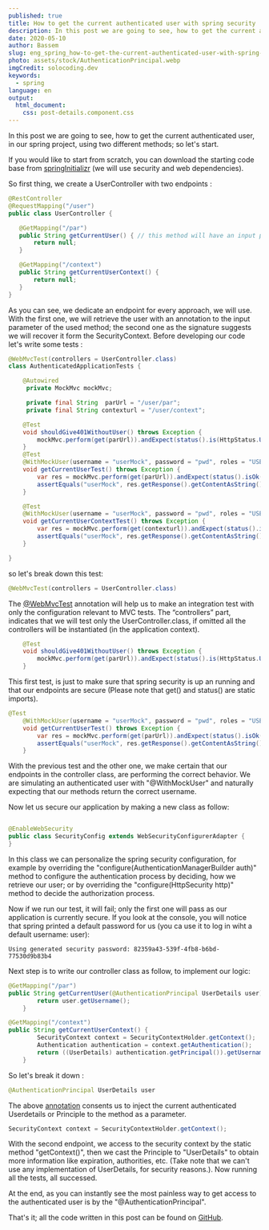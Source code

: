 ```yaml
---
published: true
title: How to get the current authenticated user with spring security
description: In this post we are going to see, how to get the current authenticated user, in our spring project, using...
date: 2020-05-10
author: Bassem
slug: eng_spring_how-to-get-the-current-authenticated-user-with-spring-security
photo: assets/stock/AuthenticationPrincipal.webp
imgCredit: solocoding.dev
keywords:
  - spring
language: en
output:
  html_document:
    css: post-details.component.css
---
```


In this post we are going to see, how to get the current authenticated user, in our spring project, using two different methods; so let's start. 

If you would like to start from scratch, you can download the starting code base from [springInitializr](https://start.spring.io/#!type=maven-project&language=java&platformVersion=2.2.6.RELEASE&packaging=jar&jvmVersion=11&groupId=dev.solocoding&artifactId=authenticated&name=authenticated&description=spring-tips%20get%20current%20authenticated&packageName=dev.solocoding.authenticated&dependencies=security,web,lombok) (we will use security and web dependencies).  

So first thing, we create a UserController
 with two endpoints :
 ```java
@RestController
@RequestMapping("/user")
public class UserController {

    @GetMapping("/par")
    public String getCurrentUser() { // this method will have an input parameter
        return null;
    }

    @GetMapping("/context")
    public String getCurrentUserContext() {
        return null;
    }
}
```
As you can see, we dedicate an endpoint for every approach, we will use. With the first one, we will retrieve the user with an annotation to the input parameter of the used method; the second one as the signature suggests we will recover it form the SecurityContext. Before developing our code let's write some tests :  
```java
@WebMvcTest(controllers = UserController.class)
class AuthenticatedApplicationTests {

	@Autowired
	 private MockMvc mockMvc;

	 private final String  parUrl = "/user/par";
	 private final String contexturl = "/user/context";

	@Test
	void shouldGive401WithoutUser() throws Exception {
		mockMvc.perform(get(parUrl)).andExpect(status().is(HttpStatus.UNAUTHORIZED.value()));
	}
	@Test
	@WithMockUser(username = "userMock", password = "pwd", roles = "USER")
	void getCurrentUserTest() throws Exception {
		var res = mockMvc.perform(get(parUrl)).andExpect(status().isOk()).andReturn();
		assertEquals("userMock", res.getResponse().getContentAsString());
	}

	@Test
	@WithMockUser(username = "userMock", password = "pwd", roles = "USER")
	void getCurrentUserContextTest() throws Exception {
		var res = mockMvc.perform(get(contexturl)).andExpect(status().isOk()).andReturn();
		assertEquals("userMock", res.getResponse().getContentAsString());
	}

}
```
so let's break down this test: 
```java
@WebMvcTest(controllers = UserController.class)
```
The [@WebMvcTest](https://docs.spring.io/spring-boot/docs/current/api/org/springframework/boot/test/autoconfigure/web/servlet/WebMvcTest.html)
 annotation will help us to make an integration test with only the configuration relevant to MVC tests. The “controllers” part, indicates that we
 will test only the UserController.class, if omitted all the 
controllers will be instantiated (in the application context). 
```java
	@Test
	void shouldGive401WithoutUser() throws Exception {
		mockMvc.perform(get(parUrl)).andExpect(status().is(HttpStatus.UNAUTHORIZED.value()));
	}
```
This first test, is just to make sure that spring security is up an running and that our endpoints are secure (Please note that get() and status() are static imports).

```java
@Test
	@WithMockUser(username = "userMock", password = "pwd", roles = "USER")
	void getCurrentUserTest() throws Exception {
		var res = mockMvc.perform(get(parUrl)).andExpect(status().isOk()).andReturn();
		assertEquals("userMock", res.getResponse().getContentAsString());
	}
```
With the previous test and the other one, we make certain that our endpoints in the controller class, are performing the correct behavior.
We are simulating an authenticated user with "@WithMockUser" and naturally expecting that our methods return the correct username. 

Now let us secure our application by making a new class as follow: 
```java

@EnableWebSecurity
public class SecurityConfig extends WebSecurityConfigurerAdapter {
}
```
In this class we can personalize the spring security configuration, for example by overriding the "configure(AuthenticationManagerBuilder auth)" method to configure the authentication process by deciding, how we retrieve our user; or by overriding the "configure(HttpSecurity http)" method to decide the authorization process.<br>

Now if we run our test, it will fail; only the first one will pass as our application is currently secure. If you look at the console, you will notice that spring printed a default password for us (you ca use it to log in wiht a default username: user):
```markup
Using generated security password: 82359a43-539f-4fb8-b6bd-77530d9b83b4
```
Next step is to write our controller class as follow, to implement our logic:
```java
@GetMapping("/par")
public String getCurrentUser(@AuthenticationPrincipal UserDetails user) {
        return user.getUsername();
    }

@GetMapping("/context")
public String getCurrentUserContext() {
        SecurityContext context = SecurityContextHolder.getContext();
        Authentication authentication = context.getAuthentication();
        return ((UserDetails) authentication.getPrincipal()).getUsername();
    }
```
So let's break it down :
```java
@AuthenticationPrincipal UserDetails user
```
 The above [annotation](https://docs.spring.io/spring-security/site/docs/current/api/org/springframework/security/core/annotation/AuthenticationPrincipal.html) consents us to inject the current authenticated Userdetails or Principle to the method as a parameter.
 ```java
 SecurityContext context = SecurityContextHolder.getContext();
 ```
With the second endpoint, we access to the security context by the static method "getContext()", then we cast the Principle to "UserDetails" to obtain more information like expiration, authorities, etc. (Take note that we can't use any implementation of UserDetails, for security reasons.). Now running all the tests, all successed.
<br>

At the end, as you can instantly see the most painless way to get access to the authenticated user is by the "@AuthenticationPrincipal".
<br>

That's it; all the code written in this post can be found on [GitHub](https://github.com/s0l0c0ding/spring-tips/tree/master/authenticated). 

